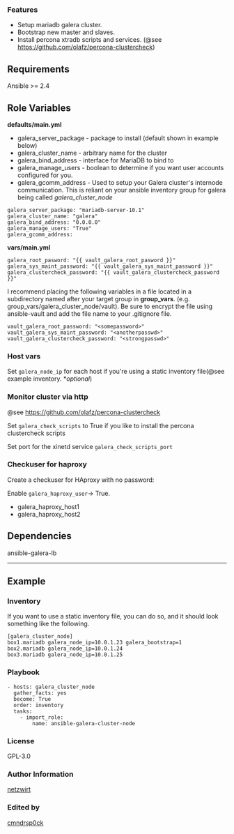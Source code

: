 

### Features

* Setup mariadb galera cluster.
* Bootstrap new master and slaves.
* Install percona xtradb scripts and services. (@see https://github.com/olafz/percona-clustercheck)

Requirements
------------

Ansible >= 2.4

## Role Variables

**defaults/main.yml**

* galera_server_package - package to install (default shown in example below)
* galera_cluster_name - arbitrary name for the cluster
* galera_bind_address - interface for MariaDB to bind to
* galera_manage_users - boolean to determine if you want user accounts configured for you.
* galera_gcomm_address - Used to setup your Galera cluster's internode communication. This is reliant on your ansible inventory group for galera being called *galera_cluster_node*

```ansible
galera_server_package: "mariadb-server-10.1"
galera_cluster_name: "galera"
galera_bind_address: "0.0.0.0"
galera_manage_users: "True"
galera_gcomm_address:
```

**vars/main.yml**

```ansible
galera_root_pasword: "{{ vault_galera_root_pasword }}"
galera_sys_maint_password: "{{ vault_galera_sys_maint_password }}"
galera_clustercheck_password: "{{ vault_galera_clustercheck_password }}"
```

I recommend placing the following variables in a file located in a subdirectory named after your target group in **group_vars**. (e.g. group_vars/galera_cluster_node/vault). Be sure to encrypt the file using ansible-vault and add the file name to your .gitignore file.

```ansible
vault_galera_root_password: "<somepassword>"
vault_galera_sys_maint_password: "<anotherpasswd>"
vault_galera_clustercheck_password: "<strongpasswd>"
```

### Host vars

Set `galera_node_ip` for each host if you're using a static inventory file(@see example inventory. \**optional*)

### Monitor cluster via http
@see https://github.com/olafz/percona-clustercheck

Set `galera_check_scripts` to True if you like to install the percona clustercheck scripts

Set port for the xinetd service `galera_check_scripts_port`

### Checkuser for haproxy

Create a checkuser for HAproxy with no password:

Enable `galera_haproxy_user`-> True.

* galera_haproxy_host1
* galera_haproxy_host2


## Dependencies

ansible-galera-lb

---
## Example

### Inventory

If you want to use a static inventory file, you can do so, and it should look something like the following.

```
[galera_cluster_node]
box1.mariadb galera_node_ip=10.0.1.23 galera_bootstrap=1
box2.mariadb galera_node_ip=10.0.1.24
box3.mariadb galera_node_ip=10.0.1.25
```


### Playbook

```ansible
- hosts: galera_cluster_node
  gather_facts: yes
  become: True
  order: inventory
  tasks:
    - import_role:
        name: ansible-galera-cluster-node
```

### License

GPL-3.0

### Author Information

[netzwirt](https://github.com/netzwirt)

### Edited by

[cmndrsp0ck](https://github.com/cmndrsp0ck)
